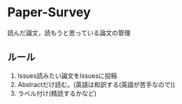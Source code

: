 # Paper-Survey
読んだ論文，読もうと思っている論文の管理

## ルール
1. Issues読みたい論文をIssuesに投稿
1. Abstractだけ読む。(英語は和訳する(英語が苦手なので))
1. ラベル付け(精読するかなど)
